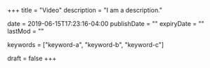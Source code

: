 +++
title = "Video"
description = "I am a description."

date = 2019-06-15T17:23:16-04:00
publishDate = ""
expiryDate = ""
lastMod = ""

keywords = ["keyword-a", "keyword-b", "keyword-c"]

draft = false
+++
